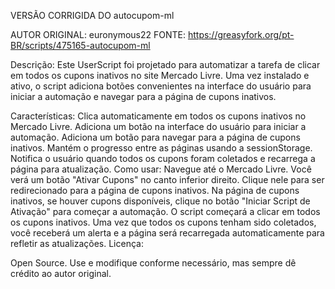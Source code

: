 VERSÃO CORRIGIDA DO autocupom-ml

AUTOR ORIGINAL: euronymous22
FONTE: https://greasyfork.org/pt-BR/scripts/475165-autocupom-ml

Descrição:
Este UserScript foi projetado para automatizar a tarefa de clicar em todos os cupons inativos no site Mercado Livre. Uma vez instalado e ativo, o script adiciona botões convenientes na interface do usuário para iniciar a automação e navegar para a página de cupons inativos.

Características:
Clica automaticamente em todos os cupons inativos no Mercado Livre.
Adiciona um botão na interface do usuário para iniciar a automação.
Adiciona um botão para navegar para a página de cupons inativos.
Mantém o progresso entre as páginas usando a sessionStorage.
Notifica o usuário quando todos os cupons foram coletados e recarrega a página para atualização.
Como usar:
Navegue até o Mercado Livre.
Você verá um botão "Ativar Cupons" no canto inferior direito.
Clique nele para ser redirecionado para a página de cupons inativos.
Na página de cupons inativos, se houver cupons disponíveis, clique no botão "Iniciar Script de Ativação" para começar a automação.
O script começará a clicar em todos os cupons inativos. Uma vez que todos os cupons tenham sido coletados, você receberá um alerta e a página será recarregada automaticamente para refletir as atualizações.
Licença:

Open Source. Use e modifique conforme necessário, mas sempre dê crédito ao autor original.
